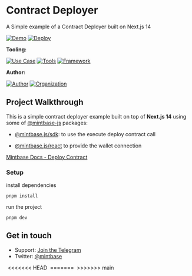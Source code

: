 
# Contract Deployer
A Simple example of a Contract Deployer built on Next.js 14

[![Demo](https://img.shields.io/badge/Demo-Visit%20Demo-brightgreen)](https://contract-deployer-template.mintbase.xyz/)
[![Deploy](https://img.shields.io/badge/Deploy-Deploy%20Now-blue)](https://vercel.com/new/clone?repository-url=https%3A%2F%2Fgithub.com%2FMintbase%2Ftemplates%2Ftree%2Fmain%2Fcontract-deployer)

**Tooling:**

[![Use Case](https://img.shields.io/badge/Use%20Case-Contract%20Deployer-blue)](#)
[![Tools](https://img.shields.io/badge/Tools-@mintbase.js/sdk%2C%20@mintbase.js/react%2C%20@mintbase.js/data%2C%20Arweave%2C%20Mintbase%20Wallet-blue)](#)
[![Framework](https://img.shields.io/badge/Framework-Next.js%2014-blue)](#)

**Author:**

[![Author](https://img.shields.io/twitter/follow/sainthiago_?style=social&logo=twitter)](https://twitter.com/sainthiago_) [![Organization](https://img.shields.io/badge/Mintbase-blue)](https://www.mintbase.xyz)

## Project Walkthrough

This is a simple contract deployer example built on top of **Next.js 14** using some of [@mintbase-js](https://github.com/Mintbase/mintbase-js) packages:

- [@mintbase.js/sdk](https://github.com/Mintbase/mintbase-js/tree/beta/packages/sdk): to use the execute deploy contract call

- [@mintbase.js/react](https://github.com/Mintbase/mintbase-js/tree/beta/packages/react) to provide the wallet connection

[Mintbase Docs - Deploy Contract](https://docs.mintbase.xyz/dev/mintbase-sdk-ref/sdk/deploycontract)
  
### Setup

install dependencies
```
pnpm install
```

run the project
```
pnpm dev

```


## Get in touch

- Support: [Join the Telegram](https://tg.me/mintdev)
- Twitter: [@mintbase](https://twitter.com/mintbase)

<img src="https://i.imgur.com/vVplCLr.jpg" alt="cover_image" width="0" />
<<<<<<< HEAD
<img src="https://i.imgur.com/0hv9PBh.jpg" alt="detail_image" width="0" />
=======
<img src="https://i.imgur.com/0hv9PBh.jpg" alt="detail_image" width="0" />
>>>>>>> main
